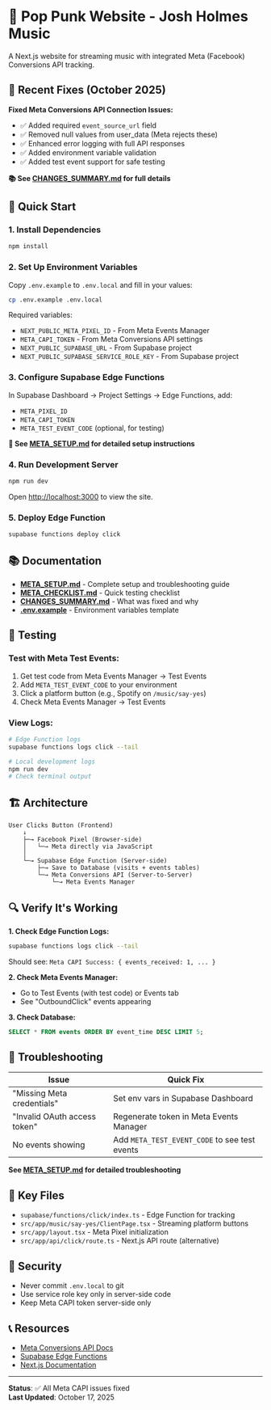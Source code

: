 # 🎸 Pop Punk Website - Josh Holmes Music

A Next.js website for streaming music with integrated Meta (Facebook) Conversions API tracking.

## 🔧 Recent Fixes (October 2025)

**Fixed Meta Conversions API Connection Issues:**

- ✅ Added required `event_source_url` field
- ✅ Removed null values from user_data (Meta rejects these)
- ✅ Enhanced error logging with full API responses
- ✅ Added environment variable validation
- ✅ Added test event support for safe testing

**📚 See [CHANGES_SUMMARY.md](./CHANGES_SUMMARY.md) for full details**

## 🚀 Quick Start

### 1. Install Dependencies

```bash
npm install
```

### 2. Set Up Environment Variables

Copy `.env.example` to `.env.local` and fill in your values:

```bash
cp .env.example .env.local
```

Required variables:

- `NEXT_PUBLIC_META_PIXEL_ID` - From Meta Events Manager
- `META_CAPI_TOKEN` - From Meta Conversions API settings
- `NEXT_PUBLIC_SUPABASE_URL` - From Supabase project
- `NEXT_PUBLIC_SUPABASE_SERVICE_ROLE_KEY` - From Supabase project

### 3. Configure Supabase Edge Functions

In Supabase Dashboard → Project Settings → Edge Functions, add:

- `META_PIXEL_ID`
- `META_CAPI_TOKEN`
- `META_TEST_EVENT_CODE` (optional, for testing)

**📖 See [META_SETUP.md](./META_SETUP.md) for detailed setup instructions**

### 4. Run Development Server

```bash
npm run dev
```

Open [http://localhost:3000](http://localhost:3000) to view the site.

### 5. Deploy Edge Function

```bash
supabase functions deploy click
```

## 📚 Documentation

- **[META_SETUP.md](./META_SETUP.md)** - Complete setup and troubleshooting guide
- **[META_CHECKLIST.md](./META_CHECKLIST.md)** - Quick testing checklist
- **[CHANGES_SUMMARY.md](./CHANGES_SUMMARY.md)** - What was fixed and why
- **[.env.example](./.env.example)** - Environment variables template

## 🧪 Testing

### Test with Meta Test Events:

1. Get test code from Meta Events Manager → Test Events
2. Add `META_TEST_EVENT_CODE` to your environment
3. Click a platform button (e.g., Spotify on `/music/say-yes`)
4. Check Meta Events Manager → Test Events

### View Logs:

```bash
# Edge Function logs
supabase functions logs click --tail

# Local development logs
npm run dev
# Check terminal output
```

## 🏗️ Architecture

```
User Clicks Button (Frontend)
    ↓
    ├─→ Facebook Pixel (Browser-side)
    │   └─→ Meta directly via JavaScript
    │
    └─→ Supabase Edge Function (Server-side)
        ├─→ Save to Database (visits + events tables)
        └─→ Meta Conversions API (Server-to-Server)
            └─→ Meta Events Manager
```

## 🔍 Verify It's Working

**1. Check Edge Function Logs:**

```bash
supabase functions logs click --tail
```

Should see: `Meta CAPI Success: { events_received: 1, ... }`

**2. Check Meta Events Manager:**

- Go to Test Events (with test code) or Events tab
- See "OutboundClick" events appearing

**3. Check Database:**

```sql
SELECT * FROM events ORDER BY event_time DESC LIMIT 5;
```

## 🐛 Troubleshooting

| Issue                        | Quick Fix                                     |
| ---------------------------- | --------------------------------------------- |
| "Missing Meta credentials"   | Set env vars in Supabase Dashboard            |
| "Invalid OAuth access token" | Regenerate token in Meta Events Manager       |
| No events showing            | Add `META_TEST_EVENT_CODE` to see test events |

**See [META_SETUP.md](./META_SETUP.md) for detailed troubleshooting**

## 📁 Key Files

- `supabase/functions/click/index.ts` - Edge Function for tracking
- `src/app/music/say-yes/ClientPage.tsx` - Streaming platform buttons
- `src/app/layout.tsx` - Meta Pixel initialization
- `src/app/api/click/route.ts` - Next.js API route (alternative)

## 🔐 Security

- Never commit `.env.local` to git
- Use service role key only in server-side code
- Keep Meta CAPI token server-side only

## 📞 Resources

- [Meta Conversions API Docs](https://developers.facebook.com/docs/marketing-api/conversions-api)
- [Supabase Edge Functions](https://supabase.com/docs/guides/functions)
- [Next.js Documentation](https://nextjs.org/docs)

---

**Status**: ✅ All Meta CAPI issues fixed  
**Last Updated**: October 17, 2025
